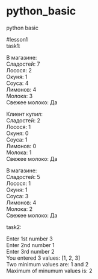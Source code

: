 # python_basic
python basic

#lesson1   
task1:  

В магазине:  
Сладостей: 7  
Лосося: 2  
Окуня: 1  
Соуса: 4  
Лимонов: 4  
Молока: 3  
Свежее молоко: Да  

Клиент купил:  
Сладостей: 2  
Лосося: 1  
Окуня: 0  
Соуса: 1  
Лимонов: 0  
Молока: 1  
Свежее молоко: Да  

В магазине:  
Сладостей: 5  
Лосося: 1  
Окуня: 1  
Соуса: 3  
Лимонов: 4  
Молока: 2  
Свежее молоко: Да  

task2:

Enter 1st number 3  
Enter 2nd number 1  
Enter 3rd number 2  
You entered 3 values: [1, 2, 3]  
Two minimum values are: 1 and 2  
Maximum of minumum values is: 2  
